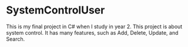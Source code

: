 # SystemControlUser
This is my final project in C# when I study in year 2. This project is about system control. It has many features, such as Add, Delete, Update, and Search.

